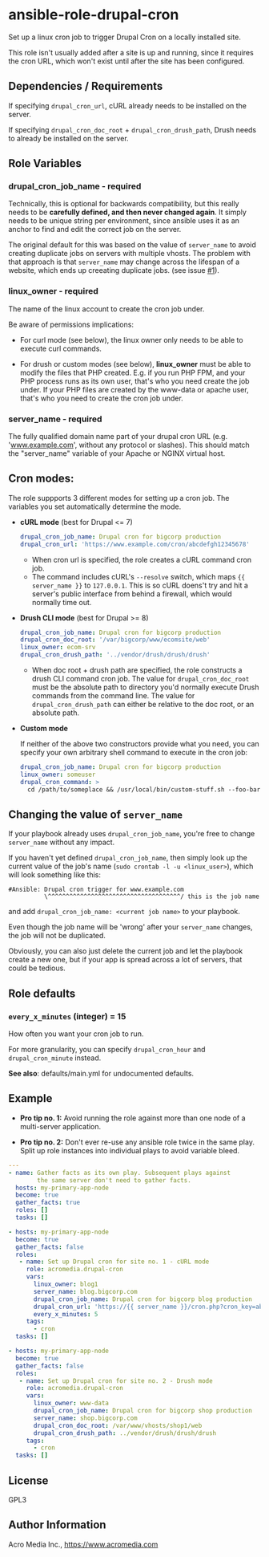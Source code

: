 # ansible-role-drupal-cron
Set up a linux cron job to trigger Drupal Cron on a locally installed site.

This role isn't usually added after a site is up and running, since it requires the cron URL, which won't exist until after the site has been configured.

## Dependencies / Requirements
If specifying `drupal_cron_url`, cURL already needs to be installed on the server.

If specifying `drupal_cron_doc_root` + `drupal_cron_drush_path`, Drush needs to already be installed on the server.

## Role Variables

### **drupal_cron_job_name** - required

Technically, this is optional for backwards compatibility, but this really needs to be **carefully defined, and then never changed again**. It simply needs to be unique string per environment, since ansible uses it as an anchor to find and edit the correct job on the server.

The original default for this was based on the value of `server_name` to avoid creating duplicate jobs on servers with multiple vhosts. The problem with that approach is that `server_name` may change across the lifespan of a website, which ends up creeating duplicate jobs. (see issue [#1](https://github.com/AcroMedia/ansible-role-drupal-cron/issues/1)).

### **linux_owner** - required
The name of the linux account to create the cron job under.

Be aware of permissions implications:

- For curl mode (see below), the linux owner only needs to be able to execute curl commands.

- For drush or custom modes (see below), **linux_owner** must be able to modify the files that PHP created. E.g. if you run PHP FPM, and your PHP process runs as its own user, that's who you need create the job under. If your PHP files are created by the www-data or apache user, that's who you need to create the cron job under.

### **server_name** - required
The fully qualified domain name part of your drupal cron URL (e.g. 'www.example.com', without any protocol or slashes). This should match the "server_name" variable of your Apache or NGINX virtual host.

## Cron modes:

The role suppports 3 different modes for setting up a cron job. The variables you set automatically determine the mode.

- **cURL mode** (best for Drupal <= 7)

  ```yaml
  drupal_cron_job_name: Drupal cron for bigcorp production
  drupal_cron_url: 'https://www.example.com/cron/abcdefgh12345678'
  ```
  - When cron url is specified, the role creates a cURL command cron job.
  - The command includes cURL's `--resolve` switch, which maps `{{ server_name }}` to `127.0.0.1`. This is so cURL doens't try and hit a server's public interface from behind a firewall, which would normally time out.


- **Drush CLI mode** (best for Drupal >= 8)

  ```yaml
  drupal_cron_job_name: Drupal cron for bigcorp production
  drupal_cron_doc_root: '/var/bigcorp/www/ecomsite/web'
  linux_owner: ecom-srv
  drupal_cron_drush_path: '../vendor/drush/drush/drush'
  ```

  - When doc root + drush path are specified, the role constructs a drush CLI command cron job. The value for `drupal_cron_doc_root` must be the absolute path to directory you'd normally execute Drush commands from the command line. The value for `drupal_cron_drush_path` can either be relative to the doc root, or an absolute path.


- **Custom mode**

  If neither of the above two constructors provide what you need, you can specify your own arbitrary shell command to execute in the cron job:

  ```yaml
  drupal_cron_job_name: Drupal cron for bigcorp production
  linux_owner: someuser
  drupal_cron_command: >
    cd /path/to/someplace && /usr/local/bin/custom-stuff.sh --foo-bar
  ```

## Changing the value of `server_name`

If your playbook already uses `drupal_cron_job_name`, you're free to change `server_name` without any impact.

If you haven't yet defined `drupal_cron_job_name`, then simply look up the current value of the job's name (`sudo crontab -l -u <linux_user>`), which will look something like this:
```
#Ansible: Drupal cron trigger for www.example.com
          \^^^^^^^^^^^^^^^^^^^^^^^^^^^^^^^^^^^^^/ this is the job name
```
and add `drupal_cron_job_name: <current job name>` to your playbook.

Even though the job name will be 'wrong' after your `server_name` changes, the job will not be duplicated.

Obviously, you can also just delete the current job and let the playbook create a new one, but if your app is spread across a lot of servers, that could be tedious.

## Role defaults


### `every_x_minutes` (integer) = 15
How often you want your cron job to run.

For more granularity, you can specify `drupal_cron_hour` and `drupal_cron_minute` instead.

**See also**: defaults/main.yml for undocumented defaults.



## Example

* **Pro tip no. 1:** Avoid running the role against more than one node of a multi-server application.

* **Pro tip no. 2:** Don't ever re-use any ansible role twice in the same play. Split up role instances into individual plays to avoid variable bleed.

```yaml
---
- name: Gather facts as its own play. Subsequent plays against
        the same server don't need to gather facts.
  hosts: my-primary-app-node   
  become: true
  gather_facts: true
  roles: []
  tasks: []

- hosts: my-primary-app-node   
  become: true
  gather_facts: false
  roles:
   - name: Set up Drupal cron for site no. 1 - cURL mode
     role: acromedia.drupal-cron
     vars:
       linux_owner: blog1
       server_name: blog.bigcorp.com
       drupal_cron_job_name: Drupal cron for bigcorp blog production
       drupal_cron_url: 'https://{{ server_name }}/cron.php?cron_key=abcdefgh12345678'
       every_x_minutes: 5
     tags:
       - cron
  tasks: []

- hosts: my-primary-app-node   
  become: true
  gather_facts: false
  roles:
   - name: Set up Drupal cron for site no. 2 - Drush mode
     role: acromedia.drupal-cron
     vars:
       linux_owner: www-data
       drupal_cron_job_name: Drupal cron for bigcorp shop production
       server_name: shop.bigcorp.com
       drupal_cron_doc_root: /var/www/vhosts/shop1/web
       drupal_cron_drush_path: ../vendor/drush/drush/drush
     tags:
       - cron
  tasks: []
```

## License
GPL3

## Author Information
Acro Media Inc., https://www.acromedia.com
